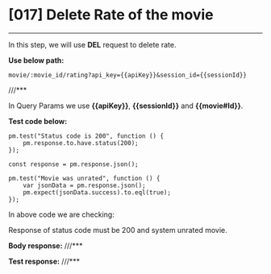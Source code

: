 # [017] Delete Rate of the movie
___

In this step, we will use __DEL__ request to delete rate.

__Use below path:__
```
movie/:movie_id/rating?api_key={{apiKey}}&session_id={{sessionId}}
```

///***
 
In Query Params we use __{{apiKey}}__, __{{sessionId}}__ and __{{movie#Id}}__.

__Test code below:__
```
pm.test("Status code is 200", function () {
    pm.response.to.have.status(200);
});

const response = pm.response.json();

pm.test("Movie was unrated", function () {
    var jsonData = pm.response.json();
    pm.expect(jsonData.success).to.eql(true);
});
```

In above code we are checking:

Response of status code must be 200 and system unrated movie.

__Body response:__
///***
 

__Test response:__
///***


 
